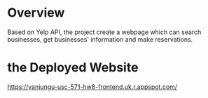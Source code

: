 # Overview

Based on Yelp API, the project create a webpage which can search businesses, get businesses' information and make reservations.

# the Deployed Website

https://yanjungu-usc-571-hw8-frontend.uk.r.appspot.com/

